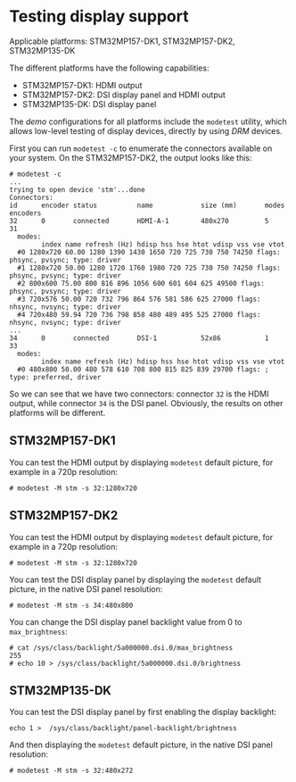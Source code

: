 # Testing display support

Applicable platforms: STM32MP157-DK1, STM32MP157-DK2, STM32MP135-DK

The different platforms have the following capabilities:
* STM32MP157-DK1: HDMI output
* STM32MP157-DK2: DSI display panel and HDMI output
* STM32MP135-DK: DSI display panel

The *demo* configurations for all platforms include the `modetest`
utility, which allows low-level testing of display devices, directly
by using *DRM* devices.

First you can run `modetest -c` to enumerate the connectors available
on your system. On the STM32MP157-DK2, the output looks like this:

```
# modetest -c
...
trying to open device 'stm'...done
Connectors:
id      encoder status          name            size (mm)       modes   encoders
32      0       connected       HDMI-A-1        480x270         5       31
  modes:
        index name refresh (Hz) hdisp hss hse htot vdisp vss vse vtot
  #0 1280x720 60.00 1280 1390 1430 1650 720 725 730 750 74250 flags: phsync, pvsync; type: driver
  #1 1280x720 50.00 1280 1720 1760 1980 720 725 730 750 74250 flags: phsync, pvsync; type: driver
  #2 800x600 75.00 800 816 896 1056 600 601 604 625 49500 flags: phsync, pvsync; type: driver
  #3 720x576 50.00 720 732 796 864 576 581 586 625 27000 flags: nhsync, nvsync; type: driver
  #4 720x480 59.94 720 736 798 858 480 489 495 525 27000 flags: nhsync, nvsync; type: driver
...
34      0       connected       DSI-1           52x86           1       33
  modes:
        index name refresh (Hz) hdisp hss hse htot vdisp vss vse vtot
  #0 480x800 50.00 480 578 610 708 800 815 825 839 29700 flags: ; type: preferred, driver
```

So we can see that we have two connectors: connector `32` is the HDMI
output, while connector `34` is the DSI panel. Obviously, the results
on other platforms will be different.

## STM32MP157-DK1

You can test the HDMI output by displaying `modetest` default picture,
for example in a 720p resolution:

```
# modetest -M stm -s 32:1280x720
```

## STM32MP157-DK2

You can test the HDMI output by displaying `modetest` default picture,
for example in a 720p resolution:

```
# modetest -M stm -s 32:1280x720
```

You can test the DSI display panel by displaying the `modetest`
default picture, in the native DSI panel resolution:

```
# modetest -M stm -s 34:480x800
```

You can change the DSI display panel backlight value from 0 to
`max_brightness`:

```
# cat /sys/class/backlight/5a000000.dsi.0/max_brightness
255
# echo 10 > /sys/class/backlight/5a000000.dsi.0/brightness
```

## STM32MP135-DK

You can test the DSI display panel by first enabling the display
backlight:

```
echo 1 >  /sys/class/backlight/panel-backlight/brightness
```

And then displaying the `modetest` default picture, in the native DSI
panel resolution:

```
# modetest -M stm -s 32:480x272
```
